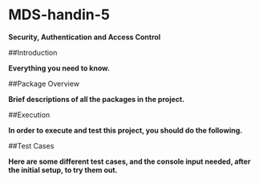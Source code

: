MDS-handin-5
============

__Security, Authentication and Access Control__

##Introduction

__Everything you need to know.__


##Package Overview

__Brief descriptions of all the packages in the project.__

##Execution

__In order to execute and test this project, you should do the following.__

##Test Cases

__Here are some different test cases, and the console input needed, after the initial setup, to try them out.__
